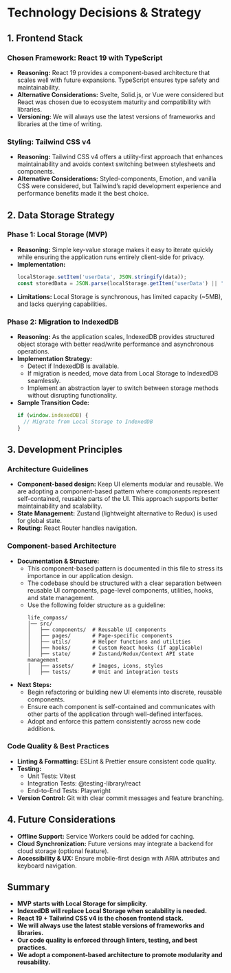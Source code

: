 # Technology Decisions & Strategy

## 1. Frontend Stack

### Chosen Framework: React 19 with TypeScript

- **Reasoning:** React 19 provides a component-based architecture that scales well with future expansions. TypeScript ensures type safety and maintainability.
- **Alternative Considerations:** Svelte, Solid.js, or Vue were considered but React was chosen due to ecosystem maturity and compatibility with libraries.
- **Versioning:** We will always use the latest versions of frameworks and libraries at the time of writing.

### Styling: Tailwind CSS v4

- **Reasoning:** Tailwind CSS v4 offers a utility-first approach that enhances maintainability and avoids context switching between stylesheets and components.
- **Alternative Considerations:** Styled-components, Emotion, and vanilla CSS were considered, but Tailwind’s rapid development experience and performance benefits made it the best choice.

## 2. Data Storage Strategy

### Phase 1: Local Storage (MVP)

- **Reasoning:** Simple key-value storage makes it easy to iterate quickly while ensuring the application runs entirely client-side for privacy.
- **Implementation:**
  ```typescript
  localStorage.setItem('userData', JSON.stringify(data));
  const storedData = JSON.parse(localStorage.getItem('userData') || '{}');
  ```
- **Limitations:** Local Storage is synchronous, has limited capacity (~5MB), and lacks querying capabilities.

### Phase 2: Migration to IndexedDB

- **Reasoning:** As the application scales, IndexedDB provides structured object storage with better read/write performance and asynchronous operations.
- **Implementation Strategy:**
  - Detect if IndexedDB is available.
  - If migration is needed, move data from Local Storage to IndexedDB seamlessly.
  - Implement an abstraction layer to switch between storage methods without disrupting functionality.
- **Sample Transition Code:**
  ```typescript
  if (window.indexedDB) {
    // Migrate from Local Storage to IndexedDB
  }
  ```

## 3. Development Principles

### Architecture Guidelines

- **Component-based design:** Keep UI elements modular and reusable. We are adopting a component-based pattern where components represent self-contained, reusable parts of the UI. This approach supports better maintainability and scalability.
- **State Management:** Zustand (lightweight alternative to Redux) is used for global state.
- **Routing:** React Router handles navigation.

### Component-based Architecture

- **Documentation & Structure:**
  - This component-based pattern is documented in this file to stress its importance in our application design.
  - The codebase should be structured with a clear separation between reusable UI components, page-level components, utilities, hooks, and state management.
  - Use the following folder structure as a guideline:
    ```
    life_compass/
    │── src/
    │   ├── components/  # Reusable UI components
    │   ├── pages/       # Page-specific components
    │   ├── utils/       # Helper functions and utilities
    │   ├── hooks/       # Custom React hooks (if applicable)
    │   ├── state/       # Zustand/Redux/Context API state management
    │   ├── assets/      # Images, icons, styles
    │   ├── tests/       # Unit and integration tests
    ```
- **Next Steps:**
  - Begin refactoring or building new UI elements into discrete, reusable components.
  - Ensure each component is self-contained and communicates with other parts of the application through well-defined interfaces.
  - Adopt and enforce this pattern consistently across new code additions.

### Code Quality & Best Practices

- **Linting & Formatting:** ESLint & Prettier ensure consistent code quality.
- **Testing:**
  - Unit Tests: Vitest
  - Integration Tests: @testing-library/react
  - End-to-End Tests: Playwright
- **Version Control:** Git with clear commit messages and feature branching.

## 4. Future Considerations

- **Offline Support:** Service Workers could be added for caching.
- **Cloud Synchronization:** Future versions may integrate a backend for cloud storage (optional feature).
- **Accessibility & UX:** Ensure mobile-first design with ARIA attributes and keyboard navigation.

## Summary

- **MVP starts with Local Storage for simplicity.**
- **IndexedDB will replace Local Storage when scalability is needed.**
- **React 19 + Tailwind CSS v4 is the chosen frontend stack.**
- **We will always use the latest stable versions of frameworks and libraries.**
- **Our code quality is enforced through linters, testing, and best practices.**
- **We adopt a component-based architecture to promote modularity and reusability.**
